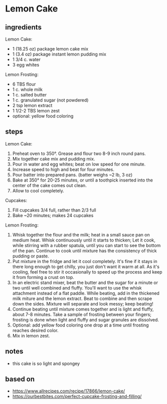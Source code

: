# Lemon Cake
  
## ingredients
Lemon Cake:
* 1 (18.25 oz) package lemon cake mix
* 1 (3.4 oz) package instant lemon pudding mix
* 1 3/4 c. water
* 3 egg whites

Lemon Frosting:  
* 6 TBS flour
* 1 c. whole milk
* 1 c. salted butter
* 1 c. granulated sugar (not powdered)
* 2 tsp lemon extract
* 1 1/2-2 TBS lemon zest
* optional: yellow food coloring

## steps
Lemon Cake:
1. Preheat oven to 350°. Grease and flour two 8-9 inch round pans.
2. Mix together cake mix and pudding mix.
3. Pour in water and egg whites; beat on low speed for one minute.
4. Increase speed to high and beat for four minutes.
5. Pour batter into prepared pans. (batter weighs ~2 lb, 3 oz)
6. Bake at 350° for 20-25 minutes, or until a toothpick inserted into the center of the cake comes out clean.
7. Allow to cool completely.

Cupcakes:
1. Fill cupcakes 3/4 full, rather than 2/3 full
2. Bake ~20 minutes; makes 24 cupcakes

Lemon Frosting:
1. Whisk together the flour and the milk; heat in a small sauce pan on medium heat. Whisk continuously until it starts to thicken; Let it cook, while stirring with a rubber spatula, until you can start to see the bottom of the pan. Continue to cook until mixture has the consistency of thick pudding or paste.
2. Put mixture in the fridge and let it cool completely. It's fine if it stays in there long enough to get chilly, you just don't want it warm at all. As it's cooling, feel free to stir it occasionally to speed up the process and keep it from forming a crust on top.
3. In an electric stand mixer, beat the butter and the sugar for a minute or two until well combined and fluffy. You'll want to use the whisk attachment instead of a flat paddle. While beating, add in the thickened milk miture and the lemon extract. Beat to combine and then scrape down the sides. Mixture will separate and look messy; keep beating!
4. Continue beating until mixture comes together and is light and fluffy, about 7-8 minutes. Take a sample of frosting between your fingers; frosting is done when light and fluffy and sugar granules are dissolved.
5. Optional: add yellow food coloring one drop at a time until frosting reaches desired color.
6. Mix in lemon zest.

## notes  
* this cake is so light and spongey

## based on
* https://www.allrecipes.com/recipe/17866/lemon-cake/
* https://ourbestbites.com/perfect-cupcake-frosting-and-filling/
